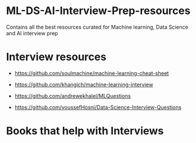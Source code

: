 # ML-DS-AI-Interview-Prep-resources
Contains all the best resources curated for Machine learning, Data Science and AI interview prep

# Interview resources
  * https://github.com/soulmachine/machine-learning-cheat-sheet
  
  * https://github.com/khangich/machine-learning-interview
  
  * https://github.com/andrewekhalel/MLQuestions
  
  * https://github.com/youssefHosni/Data-Science-Interview-Questions

# Books that help with Interviews

